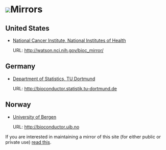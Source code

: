 ![](/images/icons/magnifier.gif)Mirrors
=======================================

United States
-------------

* [National Cancer Institute, National Institutes of Health](http://nci.nih.gov/)
  
  URL: <http://watson.nci.nih.gov/bioc_mirror/>

Germany
-------

* [Department of Statistics, TU Dortmund](http://www.statistik.tu-dortmund.de/)
  
  URL: <http://bioconductor.statistik.tu-dortmund.de>

Norway
------

* [University of Bergen](http://www.uib.no)
  
  URL: <http://bioconductor.uib.no>

If you are interested in maintaining a mirror of this site (for either
public or private use) [read this](mirror-how-to/).
